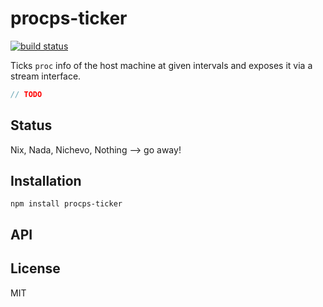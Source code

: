 # procps-ticker
[![build status](https://secure.travis-ci.org/thlorenz/procps-ticker.png)](http://travis-ci.org/thlorenz/procps-ticker)

Ticks `proc` info of the host machine at given intervals and exposes it via a stream interface.

```js
// TODO
```

## Status

Nix, Nada, Nichevo, Nothing --> go away!
## Installation

    npm install procps-ticker

## API


## License

MIT

